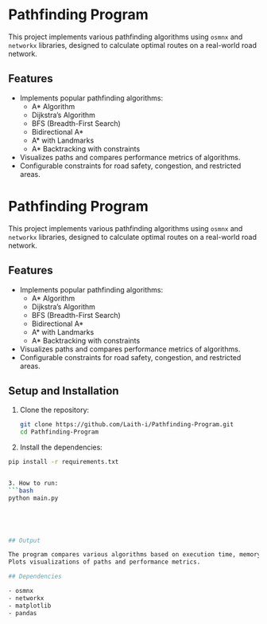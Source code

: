 # Pathfinding Program

This project implements various pathfinding algorithms using `osmnx` and `networkx` libraries, designed to calculate optimal routes on a real-world road network.

## Features

- Implements popular pathfinding algorithms:
  - A* Algorithm
  - Dijkstra’s Algorithm
  - BFS (Breadth-First Search)
  - Bidirectional A*
  - A* with Landmarks
  - A* Backtracking with constraints
- Visualizes paths and compares performance metrics of algorithms.
- Configurable constraints for road safety, congestion, and restricted areas.


# Pathfinding Program

This project implements various pathfinding algorithms using `osmnx` and `networkx` libraries, designed to calculate optimal routes on a real-world road network.

## Features

- Implements popular pathfinding algorithms:
  - A* Algorithm
  - Dijkstra’s Algorithm
  - BFS (Breadth-First Search)
  - Bidirectional A*
  - A* with Landmarks
  - A* Backtracking with constraints
- Visualizes paths and compares performance metrics of algorithms.
- Configurable constraints for road safety, congestion, and restricted areas.





## Setup and Installation

1. Clone the repository:
   ```bash
   git clone https://github.com/Laith-i/Pathfinding-Program.git
   cd Pathfinding-Program

2. Install the dependencies:
  ```bash
  pip install -r requirements.txt


3. How to run:
  ```bash
  python main.py





## Output

The program compares various algorithms based on execution time, memory usage, and path length.
Plots visualizations of paths and performance metrics.

## Dependencies

- osmnx
- networkx
- matplotlib
- pandas
